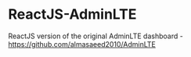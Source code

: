 # ReactJS-AdminLTE
ReactJS version of the original AdminLTE dashboard - https://github.com/almasaeed2010/AdminLTE

